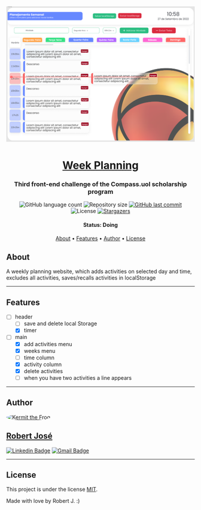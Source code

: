 <h1 align="center">
    <img alt="Week planning" title="#week-planning" src="./assets/imgs/readme/week-planning.png" />
</h1>

<h1 align="center">
   <a href="#"> Week Planning </a>
</h1>

<h3 align="center">
    Third front-end challenge of the Compass.uol scholarship program
</h3>

<p align="center">
  <img alt="GitHub language count" src="https://img.shields.io/github/languages/count/KermitTheSapo/compass-front-challenge-weekly-planning">

  <img alt="Repository size" src="https://img.shields.io/github/repo-size/KermitTheSapo/compass-front-challenge-weekly-planning">

  <a href="https://github.com/KermitTheSapo/compass-front-challenge-weekly-planning/commits/master">
    <img alt="GitHub last commit" src="https://img.shields.io/github/last-commit/KermitTheSapo/compass-front-challenge-weekly-planning">
  </a>
    
   <img alt="License" src="https://img.shields.io/badge/license-MIT-brightgreen">
   <a href="https://github.com/KermitTheSapo/compass-front-challenge-weekly-planning/stargazers">
    <img alt="Stargazers" src="https://img.shields.io/github/stars/KermitTheSapo/compass-front-challenge-weekly-planning?style=social">
  </a>

<h4 align="center"> 
	 Status: Doing
</h4>

<p align="center">
 <a href="#about">About</a> •
 <a href="#features">Features</a> •
 <a href="#author">Author</a> • 
 <a href="#user-content-license">License</a>

</p>


## About

A weekly planning website, which adds activities on selected day and time, excludes all activities, saves/recalls activities in localStorage

---

## Features

- [ ] header
    - [ ] save and delete local Storage
    - [X] timer
- [ ] main
    - [X] add activities menu
    - [X] weeks menu
    - [ ] time column
    - [X] activity column
    - [X] delete activities
    - [ ] when you have two activities a line appears

---

## Author

<a href="#">
 <img style="border-radius: 50%;" src="https://avatars.githubusercontent.com/u/74118301?v=4" width="100px;" alt="Kermit the Frog"/>
<h2>Robert José</h2>

[![Linkedin Badge](https://img.shields.io/badge/-Robert-Jose?style=flat-square&logo=Linkedin&logoColor=white&link=https://www.linkedin.com/in/robertjosé/)](https://www.linkedin.com/in/robertjosé/) 
[![Gmail Badge](https://img.shields.io/badge/-rjsf06@gmail.com-c14438?style=flat-square&logo=Gmail&logoColor=white&link=mailto:tgmarinho@gmail.com)](mailto:rjsf06@gmail.com)

---

## License

This project is under the license [MIT](./LICENSE).

Made with love by Robert J. :)